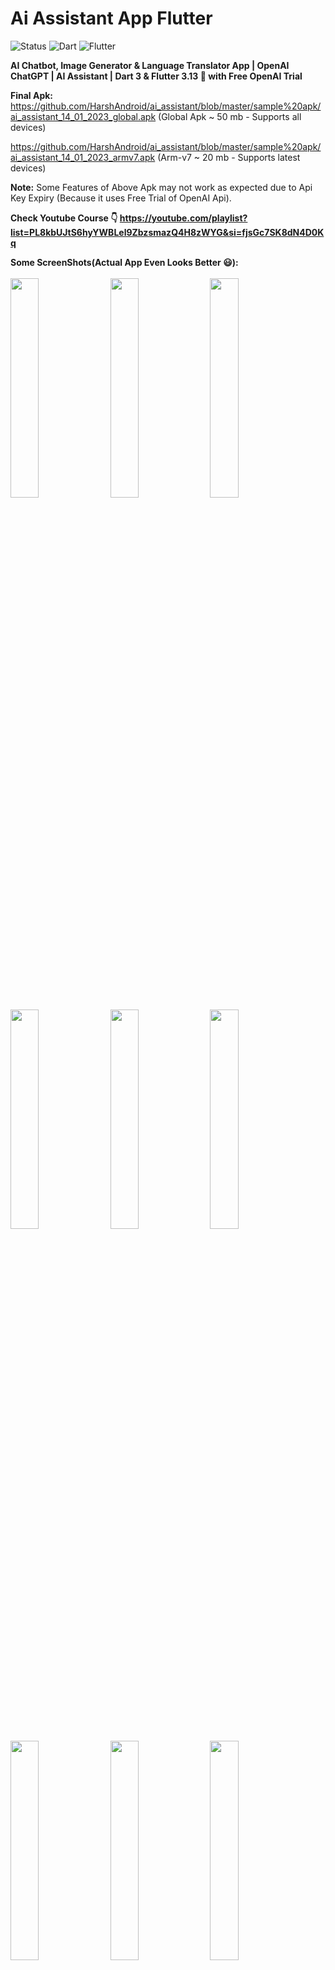 # Ai Assistant App Flutter
![Status](https://img.shields.io/badge/Status-Active-brightgreen)
![Dart](https://img.shields.io/badge/dart-100%25-brightgreen)
![Flutter](https://img.shields.io/badge/Flutter-Cross%20Platform-blue)

<b>AI Chatbot, Image Generator & Language Translator App | OpenAI ChatGPT | AI Assistant | Dart 3 & Flutter 3.13 🚀 with Free OpenAI Trial </b></br>

<b>Final Apk:</b><br>
https://github.com/HarshAndroid/ai_assistant/blob/master/sample%20apk/ai_assistant_14_01_2023_global.apk (Global Apk ~ 50 mb - Supports all devices)

https://github.com/HarshAndroid/ai_assistant/blob/master/sample%20apk/ai_assistant_14_01_2023_armv7.apk (Arm-v7 ~ 20 mb - Supports latest devices)

<b>Note:</b> Some Features of Above Apk may not work as expected due to Api Key Expiry (Because it uses Free Trial of OpenAI Api).

<b>Check Youtube Course 👇<b>
https://youtube.com/playlist?list=PL8kbUJtS6hyYWBLel9ZbzsmazQ4H8zWYG&si=fjsGc7SK8dN4D0Kq

<b>Some ScreenShots(Actual App Even Looks Better 😃):</b></br><br>
<kbd>
<img src="https://github.com/HarshAndroid/ai_assistant/blob/master/sample%20apk/screenshots/1_d.png" width=30% height=30%/>
<img src="https://github.com/HarshAndroid/ai_assistant/blob/master/sample%20apk/screenshots/2_d.png" width=30% height=30%/>
<img src="https://github.com/HarshAndroid/ai_assistant/blob/master/sample%20apk/screenshots/3_d.png" width=30% height=30%/>
<img src="https://github.com/HarshAndroid/ai_assistant/blob/master/sample%20apk/screenshots/4_d.png" width=30% height=30%/>
<img src="https://github.com/HarshAndroid/ai_assistant/blob/master/sample%20apk/screenshots/5_l.png" width=30% height=30%/>
<img src="https://github.com/HarshAndroid/ai_assistant/blob/master/sample%20apk/screenshots/5_d.png" width=30% height=30%/>
<img src="https://github.com/HarshAndroid/ai_assistant/blob/master/sample%20apk/screenshots/6_d.png" width=30% height=30%/>
<img src="https://github.com/HarshAndroid/ai_assistant/blob/master/sample%20apk/screenshots/7_d.png" width=30% height=30%/>
<img src="https://github.com/HarshAndroid/ai_assistant/blob/master/sample%20apk/screenshots/8_d.png" width=30% height=30%/>
</kbd>
<br>
<br>
  
 <b>Features👇 : </b>
<ul>
<li>Ai Chatbot
<li>Facebook Ads Integration (For Sample)
<li>Ai Image Creator/Generator (with GPT + Lexica Image Search)
<li>Ai Multi Language Translator (with GPT + Google Translator)
<li>Uses ChatGpt (Open AI API)
<li>Custom Light/Dark Mode
<li>First Time Onboarding or Introducton Screens
<li>Animations (Text Animation, Lottie, Fading, etc)
<li>Decent UI with New Material Widgets
<li>App Write Cloud Integration
<li>And Much More....
</ul>
  
<b>Watch Full Playlist on Youtube:</b>
   https://youtube.com/playlist?list=PL8kbUJtS6hyYWBLel9ZbzsmazQ4H8zWYG&si=fjsGc7SK8dN4D0Kq
<br>
  
  
<!--  <b>Note:</b> This Project is Much More Improved (i.e. Contains New Features) & Optimized than Youtube Course Project. -->
For Feedback or Suggestions Mail Me At rajpurohitharsh2020@gmail.com 🙂

